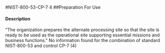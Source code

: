 #NIST-800-53-CP-7 4
##Preparation For Use
#### Description
"The organization prepares the alternate processing site so that the site is ready to be used as the operational site supporting essential missions and business functions."
No information found for the combination of standard NIST-800-53 and control CP-7 (4)
